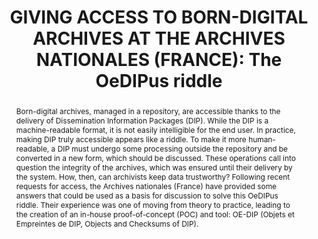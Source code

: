---
abstract: 'Born-digital archives, managed in a repository, are accessible thanks to
  the delivery of Dissemination Information Packages (DIP). While the DIP is a machine-readable
  format, it is not easily intelligible for the end user. In practice, making DIP
  truly accessible appears like a riddle. To make it more human-readable, a DIP must
  undergo some processing outside the repository and be converted in a new form, which
  should be discussed. These operations call into question the integrity of the archives,
  which was ensured until their delivery by the system. How, then, can archivists
  keep data trustworthy? Following recent requests for access, the Archives nationales
  (France) have provided some answers that could be used as a basis for discussion
  to solve this OeDIPus riddle. Their experience was one of moving from theory to
  practice, leading to the creation of an in-house proof-of-concept (POC) and tool:
  OE-DIP (Objets et Empreintes de DIP, Objects and Checksums of DIP).'
creators:
- Levasseur, Emeline
- Falut, André
- Fenech, Julien
- Ferrera, Matias
date: null
document_url: https://www.ideals.illinois.edu/items/128267/bitstreams/428899/data.pdf
grand_parent: iPRES
institutions: []
keywords:
- access
- dip
- integrity
- fixity
- checksum
landing_page_url: https://hdl.handle.net/2142/121063
language: eng
layout: publication
license: CC-BY 4.0 International
notes_url: null
parent: iPRES 2023
publication_type: paper
size: null
slides_url: null
source_name: iPRES
stream_url: null
title: 'GIVING ACCESS TO BORN-DIGITAL ARCHIVES AT THE ARCHIVES NATIONALES (FRANCE):
  The OeDIPus riddle'
year: 2023
---